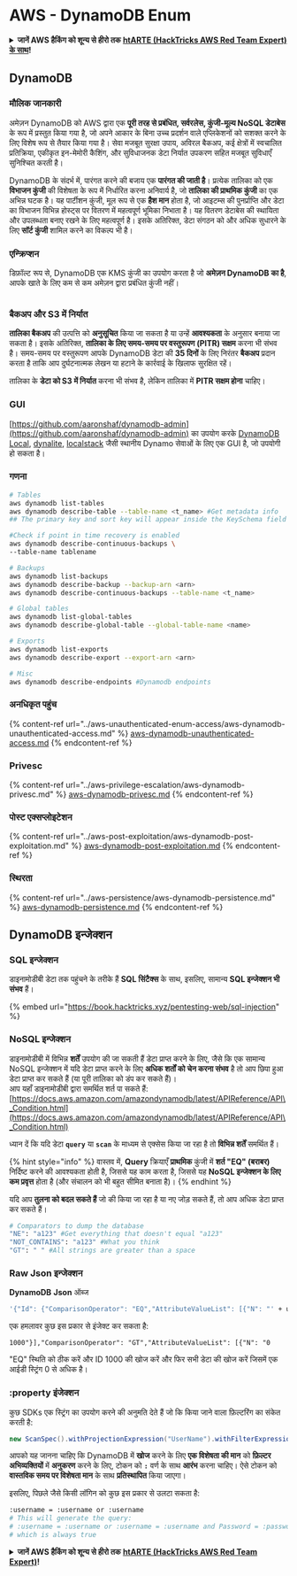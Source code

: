 # AWS - DynamoDB Enum

<details>

<summary><strong>जानें AWS हैकिंग को शून्य से हीरो तक</strong> <a href="https://training.hacktricks.xyz/courses/arte"><strong>htARTE (HackTricks AWS Red Team Expert) के साथ</strong></a><strong>!</strong></summary>

HackTricks का समर्थन करने के अन्य तरीके:

* यदि आप अपनी **कंपनी का विज्ञापन HackTricks में देखना चाहते हैं** या **HackTricks को PDF में डाउनलोड करना चाहते हैं** तो [**सब्सक्रिप्शन प्लान्स देखें**](https://github.com/sponsors/carlospolop)!
* [**आधिकारिक PEASS और HackTricks स्वैग**](https://peass.creator-spring.com) प्राप्त करें
* हमारे विशेष [**NFTs**](https://opensea.io/collection/the-peass-family) कलेक्शन, [**The PEASS Family**](https://opensea.io/collection/the-peass-family) की खोज करें
* **शामिल हों** 💬 [**डिस्कॉर्ड समूह**](https://discord.gg/hRep4RUj7f) या [**टेलीग्राम समूह**](https://t.me/peass) या हमें **ट्विटर** 🐦 [**@hacktricks\_live**](https://twitter.com/hacktricks\_live)\*\* पर फॉलो\*\* करें।
* **हैकिंग ट्रिक्स साझा करें, HackTricks** और [**HackTricks Cloud**](https://github.com/carlospolop/hacktricks) github repos में PRs सबमिट करके।

</details>

## DynamoDB

### मौलिक जानकारी

अमेज़न DynamoDB को AWS द्वारा एक **पूरी तरह से प्रबंधित, सर्वरलेस, कुंजी-मूल्य NoSQL डेटाबेस** के रूप में प्रस्तुत किया गया है, जो अपने आकार के बिना उच्च प्रदर्शन वाले एप्लिकेशनों को सशक्त करने के लिए विशेष रूप से तैयार किया गया है। सेवा मजबूत सुरक्षा उपाय, अविरल बैकअप, कई क्षेत्रों में स्वचालित प्रतिक्रिया, एकीकृत इन-मेमोरी कैशिंग, और सुविधाजनक डेटा निर्यात उपकरण सहित मजबूत सुविधाएँ सुनिश्चित करती है।

DynamoDB के संदर्भ में, पारंगत करने की बजाय एक **पारंगत की जाती है**। प्रत्येक तालिका को एक **विभाजन कुंजी** की विशेषता के रूप में निर्धारित करना अनिवार्य है, जो **तालिका की प्राथमिक कुंजी** का एक अभिन्न घटक है। यह पार्टीशन कुंजी, मूल रूप से एक **हैश मान** होता है, जो आइटम्स की पुनर्प्राप्ति और डेटा का विभाजन विभिन्न होस्ट्स पर वितरण में महत्वपूर्ण भूमिका निभाता है। यह वितरण डेटाबेस की स्थायिता और उपलब्धता बनाए रखने के लिए महत्वपूर्ण है। इसके अतिरिक्त, डेटा संगठन को और अधिक सुधारने के लिए **सॉर्ट कुंजी** शामिल करने का विकल्प भी है।

### एन्क्रिप्शन

डिफ़ॉल्ट रूप से, DynamoDB एक KMS कुंजी का उपयोग करता है जो **अमेज़न DynamoDB का है**, आपके खाते के लिए कम से कम अमेज़न द्वारा प्रबंधित कुंजी नहीं।

<figure><img src="https://lh4.googleusercontent.com/JjtNS7aA-_GRMgZb4v93jWEQJi6DQdUPq0FEpzZPdeyCeNoG05p0NJiV9Zs-ULs_-Tfjmx0W1ZgsE2Ui2ljo7D-1a87Xny-gpLVQO0XmXdFoph9ci1RepbVNwaCe9oPruEZSEDxGTxF5dIv6pW1WpT6kWA=s2048" alt=""><figcaption></figcaption></figure>

### बैकअप और S3 में निर्यात

**तालिका बैकअप** की उत्पत्ति को **अनुसूचित** किया जा सकता है या उन्हें **आवश्यकता** के अनुसार बनाया जा सकता है। इसके अतिरिक्त, **तालिका के लिए समय-समय पर वस्तुरूपण (PITR) सक्षम** करना भी संभव है। समय-समय पर वस्तुरूपण आपके DynamoDB डेटा की **35 दिनों** के लिए निरंतर **बैकअप** प्रदान करता है ताकि आप दुर्घटनात्मक लेखन या हटाने के कार्रवाई के खिलाफ सुरक्षित रहें।

तालिका के **डेटा को S3 में निर्यात** करना भी संभव है, लेकिन तालिका में **PITR सक्षम होना** चाहिए।

### GUI

[https://github.com/aaronshaf/dynamodb-admin](https://github.com/aaronshaf/dynamodb-admin) का उपयोग करके [DynamoDB Local](https://aws.amazon.com/blogs/aws/dynamodb-local-for-desktop-development/), [dynalite](https://github.com/mhart/dynalite), [localstack](https://github.com/localstack/localstack) जैसी स्थानीय Dynamo सेवाओं के लिए एक GUI है, जो उपयोगी हो सकता है।

### गणना

```bash
# Tables
aws dynamodb list-tables
aws dynamodb describe-table --table-name <t_name> #Get metadata info
## The primary key and sort key will appear inside the KeySchema field

#Check if point in time recovery is enabled
aws dynamodb describe-continuous-backups \
--table-name tablename

# Backups
aws dynamodb list-backups
aws dynamodb describe-backup --backup-arn <arn>
aws dynamodb describe-continuous-backups --table-name <t_name>

# Global tables
aws dynamodb list-global-tables
aws dynamodb describe-global-table --global-table-name <name>

# Exports
aws dynamodb list-exports
aws dynamodb describe-export --export-arn <arn>

# Misc
aws dynamodb describe-endpoints #Dynamodb endpoints
```

### अनधिकृत पहुंच

{% content-ref url="../aws-unauthenticated-enum-access/aws-dynamodb-unauthenticated-access.md" %}
[aws-dynamodb-unauthenticated-access.md](../aws-unauthenticated-enum-access/aws-dynamodb-unauthenticated-access.md)
{% endcontent-ref %}

### Privesc

{% content-ref url="../aws-privilege-escalation/aws-dynamodb-privesc.md" %}
[aws-dynamodb-privesc.md](../aws-privilege-escalation/aws-dynamodb-privesc.md)
{% endcontent-ref %}

### पोस्ट एक्सप्लोइटेशन

{% content-ref url="../aws-post-exploitation/aws-dynamodb-post-exploitation.md" %}
[aws-dynamodb-post-exploitation.md](../aws-post-exploitation/aws-dynamodb-post-exploitation.md)
{% endcontent-ref %}

### स्थिरता

{% content-ref url="../aws-persistence/aws-dynamodb-persistence.md" %}
[aws-dynamodb-persistence.md](../aws-persistence/aws-dynamodb-persistence.md)
{% endcontent-ref %}

## DynamoDB इन्जेक्शन

### SQL इन्जेक्शन

डाइनामोडीबी डेटा तक पहुंचने के तरीके हैं **SQL सिंटैक्स** के साथ, इसलिए, सामान्य **SQL इन्जेक्शन भी संभव** हैं।

{% embed url="https://book.hacktricks.xyz/pentesting-web/sql-injection" %}

### NoSQL इन्जेक्शन

डाइनामोडीबी में विभिन्न **शर्तें** उपयोग की जा सकती हैं डेटा प्राप्त करने के लिए, जैसे कि एक सामान्य NoSQL इन्जेक्शन में यदि डेटा प्राप्त करने के लिए **अधिक शर्तों को चेन करना संभव** है तो आप छिपा हुआ डेटा प्राप्त कर सकते हैं (या पूरी तालिका को डंप कर सकते हैं)।\
आप यहाँ डाइनामोडीबी द्वारा समर्थित शर्त पा सकते हैं: [https://docs.aws.amazon.com/amazondynamodb/latest/APIReference/API\_Condition.html](https://docs.aws.amazon.com/amazondynamodb/latest/APIReference/API\_Condition.html)

ध्यान दें कि यदि डेटा **`query`** या **`scan`** के माध्यम से एक्सेस किया जा रहा है तो **विभिन्न शर्तें** समर्थित हैं।

{% hint style="info" %}
वास्तव में, **Query** क्रियाएँ **प्राथमिक** कुंजी में **शर्त "EQ" (बराबर)** निर्दिष्ट करने की आवश्यकता होती है, जिससे यह काम करता है, जिससे यह **NoSQL इन्जेक्शन के लिए कम प्रवृत्त** होता है (और संचालन को भी बहुत सीमित बनाता है)।
{% endhint %}

यदि आप **तुलना को बदल सकते हैं** जो की किया जा रहा है या नए जोड़ सकते हैं, तो आप अधिक डेटा प्राप्त कर सकते हैं।

```bash
# Comparators to dump the database
"NE": "a123" #Get everything that doesn't equal "a123"
"NOT_CONTAINS": "a123" #What you think
"GT": " " #All strings are greater than a space
```

### Raw Json इन्जेक्शन

**DynamoDB** **Json** ऑब्ज

```bash
'{"Id": {"ComparisonOperator": "EQ","AttributeValueList": [{"N": "' + user_input + '"}]}}'
```

एक हमलावर कुछ इस प्रकार से इंजेक्ट कर सकता है:

`1000"}],"ComparisonOperator": "GT","AttributeValueList": [{"N": "0`

"EQ" स्थिति को ठीक करें और ID 1000 की खोज करें और फिर सभी डेटा की खोज करें जिसमें एक आईडी स्ट्रिंग 0 से अधिक है।

### :property इंजेक्शन

कुछ SDKs एक स्ट्रिंग का उपयोग करने की अनुमति देते हैं जो कि किया जाने वाला फ़िल्टरिंग का संकेत करती है:

```java
new ScanSpec().withProjectionExpression("UserName").withFilterExpression(user_input+" = :username and Password = :password").withValueMap(valueMap)
```

आपको यह जानना चाहिए कि DynamoDB में **खोज** करने के लिए **एक विशेषता की मान** को **फ़िल्टर अभिव्यक्तियों** में **अनुकरण** करने के लिए, टोकन को **`:`** वर्ण के साथ **आरंभ** करना चाहिए। ऐसे टोकन को **वास्तविक समय पर विशेषता मान** के साथ **प्रतिस्थापित** किया जाएगा।

इसलिए, पिछले जैसे किसी लॉगिन को कुछ इस प्रकार से उलटा सकता है:

```bash
:username = :username or :username
# This will generate the query:
# :username = :username or :username = :username and Password = :password
# which is always true
```

<details>

<summary><strong>जानें AWS हैकिंग को शून्य से हीरो तक</strong> <a href="https://training.hacktricks.xyz/courses/arte"><strong>htARTE (HackTricks AWS Red Team Expert)</strong></a><strong>!</strong></summary>

दूसरे तरीके HackTricks का समर्थन करने के लिए:

* अगर आप अपनी **कंपनी का विज्ञापन HackTricks में देखना चाहते हैं** या **HackTricks को PDF में डाउनलोड करना चाहते हैं** तो [**सब्सक्रिप्शन प्लान**](https://github.com/sponsors/carlospolop) देखें!
* [**आधिकारिक PEASS & HackTricks swag**](https://peass.creator-spring.com) प्राप्त करें
* हमारे विशेष [**NFTs**](https://opensea.io/collection/the-peass-family) कलेक्शन, [**The PEASS Family**](https://opensea.io/collection/the-peass-family) खोजें
* **शामिल हों** 💬 [**Discord समूह**](https://discord.gg/hRep4RUj7f) या [**टेलीग्राम समूह**](https://t.me/peass) या हमें **ट्विटर** पर **फॉलो** करें 🐦 [**@hacktricks\_live**](https://twitter.com/hacktricks\_live)**.**
* **अपने हैकिंग ट्रिक्स साझा करें, PRs सबमिट करके** [**HackTricks**](https://github.com/carlospolop/hacktricks) और [**HackTricks Cloud**](https://github.com/carlospolop/hacktricks-cloud) github repos में।

</details>
